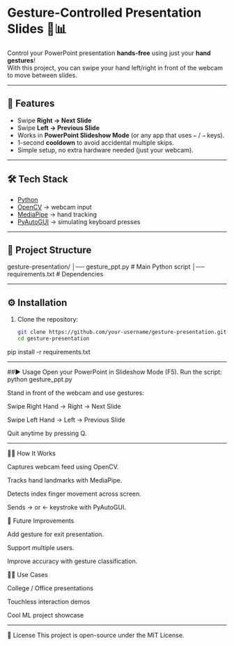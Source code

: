 # Gesture-Controlled Presentation Slides 🎤📊

Control your PowerPoint presentation **hands-free** using just your **hand gestures**!  
With this project, you can swipe your hand left/right in front of the webcam to move between slides.

---

## 🚀 Features
- Swipe **Right → Next Slide**
- Swipe **Left → Previous Slide**
- Works in **PowerPoint Slideshow Mode** (or any app that uses `←` / `→` keys).
- 1-second **cooldown** to avoid accidental multiple skips.
- Simple setup, no extra hardware needed (just your webcam).

---

## 🛠 Tech Stack
- [Python](https://www.python.org/)
- [OpenCV](https://opencv.org/) → webcam input
- [MediaPipe](https://developers.google.com/mediapipe) → hand tracking
- [PyAutoGUI](https://pyautogui.readthedocs.io/) → simulating keyboard presses

---

## 📂 Project Structure
gesture-presentation/
│── gesture_ppt.py # Main Python script
│── requirements.txt # Dependencies

---

## ⚙️ Installation

1. Clone the repository:
   ```bash
   git clone https://github.com/your-username/gesture-presentation.git
   cd gesture-presentation
pip install -r requirements.txt

---


##▶️ Usage
Open your PowerPoint in Slideshow Mode (F5).
Run the script:
    python gesture_ppt.py

Stand in front of the webcam and use gestures:

Swipe Right Hand → Right → Next Slide

Swipe Left Hand → Left → Previous Slide

Quit anytime by pressing Q.

---

🧑‍💻 How It Works

Captures webcam feed using OpenCV.

Tracks hand landmarks with MediaPipe.

Detects index finger movement across screen.

Sends → or ← keystroke with PyAutoGUI.

📝 Future Improvements

Add gesture for exit presentation.

Support multiple users.

Improve accuracy with gesture classification.

👨‍🏫 Use Cases

College / Office presentations

Touchless interaction demos

Cool ML project showcase

---

📜 License
This project is open-source under the MIT License.

